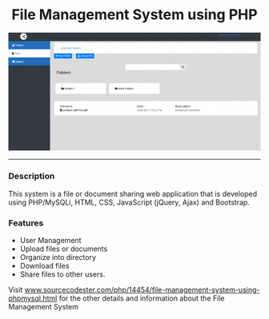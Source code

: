 <div align="center">
  
# File Management System using PHP

  <img src="fms.png" />
  <hr/>
</div>

### Description

This system is a file or document sharing web application that is developed using PHP/MySQLi, HTML, CSS, JavaScript (jQuery, Ajax) and Bootstrap.

### Features

<ul>
  <li>User Management</li>
  <li>Upload files or documents</li>
  <li>Organize into directory</li>
  <li>Download files</li>
  <li>Share files to other users.</li>
</ul>

Visit www.sourcecodester.com/php/14454/file-management-system-using-phpmysql.html for the other details and information about the File Management System
